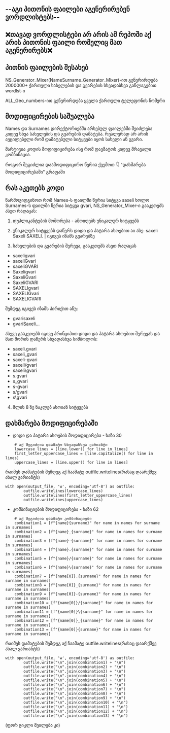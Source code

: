 ## --აგი პითონის ფაილები აგენერირებენ ვორდლისტებს--
## ❌თავად ვორდლისტები არ არის ამ რეპოში აქ არის პითონის ფაილი რომელიც მათ აგენერირებს❌

 
## პითნის ფაილების შესახებ
 NS_Generator_Mixer(NameSurname_Generator_Mixer)-ით გენერირდება 2000000+ ქართული სახელების და გვარების სხვადასხვა განლაგებით wordlst-ი
 
 ALL_Geo_numbers-ით გენერირდება ყველა ქართული ტელეფონის ნომერი 

## მოდიფიცირების საშუალება

Names და Surnames დირექტორიებში არსებულ ფაილებში შეიძლება კიდევ სხვა სახელების და გვარების დამატება.
რეალურად არ არის აუცილებელი რომ დამატებული სიტყვები იყოს სახელი ან გვარი.

მარტივია კოდის მოდიფიცირება ისე რომ დაემატოს კიდევ მრავალი კომბინაცია.

როგორ შეგიძლია დაამოდიფიცირო წერია ქვემოთ 👇 "დახმარება მოდიფიცირებაში" გრაფაში

## რას აკეთებს კოდი

წარმოვიდგინოთ რომ Names-ს ფაილში წერია სიტყვა saxeli ხოლო Surnames-ს ფაილში წერია სიტყვა gvari,
NS_Generator_Mixer-ი გააკეთებს ასეთ რაღაცას:

1) დუპლიკანტების მოშორება - ამოიღებს უნიკალურ სიტყვებს

2) უნიკალურ სიტყვებს დაწერს დიდი და პატარა ასოებით აი ასე: saxeli Saxeli SAXELI. | იგივეს იზამს გვარებზე

3) სახელების და გვარების შერევა, გააკეთებს ასეთ რაღაცას 
* saxeligvari
* saxeliGvari
* saxeliGVARI
* Saxeligvari
* SaxeliGvari
* SaxeliGVARI
* SAXELIgvari
* SAXELIGvari
* SAXELIGVARI

შემდეგ იგივეს იზამს პირიქით ანუ:

* gvarisaxeli
* gvariSaxeli...

ასევე გააკეთებს იგივე პრინციპით დიდი და პატარა ასოებით შერევას და მათ შორის დაწერს სხვადასხვა სიმბოლოს:
* saxeli.gvari
* saxeli_gvari
* saxeli-gvari
* saxeli/gvari
* saxeli\gvari
* s.gvari
* s_gvari
* s-gvari
* s/gvari
* s\gvari

4) შლის 8 ზე ნაკლებ ასოიან სიტყვებს

## დახმარება მოდიფიცირებაში

* დიდი და პატარა ასოების მოდიფიცირება - ხაზი 30

```
    # აქ შეგიძლია დაამატო სხვადასხვა ვარიანტი
    lowercase_lines = [line.lower() for line in lines]
    first_letter_uppercase_lines = [line.capitalize() for line in lines]
    uppercase_lines = [line.upper() for line in lines]
```
რაიმეს დამატების შემდეგ აქ ჩაამატე outfile.writelines(რასაც დაარქმევ ახალ ვარიანტს)
```
with open(output_file, 'w', encoding='utf-8') as outfile:
        outfile.writelines(lowercase_lines)
        outfile.writelines(first_letter_uppercase_lines)
        outfile.writelines(uppercase_lines)
```

* კომბინაციების მოდიფიცირება - ხაზი 62

```
    # აქ შეგიძლია დაამატო კომბინაციები 
    combination1 = [f"{name}{surname}" for name in names for surname in surnames]
    combination2 = [f"{name}_{surname}" for name in names for surname in surnames]
    combination3 = [f"{name}-{surname}" for name in names for surname in surnames]
    combination4 = [f"{name}.{surname}" for name in names for surname in surnames]
    combination5 = [f"{name}/{surname}" for name in names for surname in surnames]
    combination6 = [f"{name}\{surname}" for name in names for surname in surnames]
    combination7 = [f"{name[0]}.{surname}" for name in names for surname in surnames]
    combination8 = [f"{name[0]}_{surname}" for name in names for surname in surnames]
    combination9 = [f"{name[0]}-{surname}" for name in names for surname in surnames]
    combination10 = [f"{name[0]}/{surname}" for name in names for surname in surnames]
    combination11 = [f"{name[0]}\{surname}" for name in names for surname in surnames]
    combination12 = [f"{name[0]}_{surname}" for name in names for surname in surnames]
    combination13 = [f"{name[0]}{surname}" for name in names for surname in surnames]
```

რაიმეს დამატების შემდეგ აქ ჩაამატე outfile.writelines(რასაც დაარქმევ ახალ ვარიანტს)
```
with open(output_file, 'w', encoding='utf-8') as outfile:
        outfile.write("\n".join(combination1) + "\n")
        outfile.write("\n".join(combination2) + "\n")
        outfile.write("\n".join(combination3) + "\n")
        outfile.write("\n".join(combination4) + "\n")
        outfile.write("\n".join(combination5) + "\n")
        outfile.write("\n".join(combination6) + "\n")
        outfile.write("\n".join(combination7) + "\n")
        outfile.write("\n".join(combination8) + "\n")
        outfile.write("\n".join(combination9) + "\n")
        outfile.write("\n".join(combination10) + "\n")
        outfile.write("\n".join(combination11) + "\n")
        outfile.write("\n".join(combination12) + "\n")
        outfile.write("\n".join(combination13) + "\n")
```
(ფორ ციკლი შეილება კი)